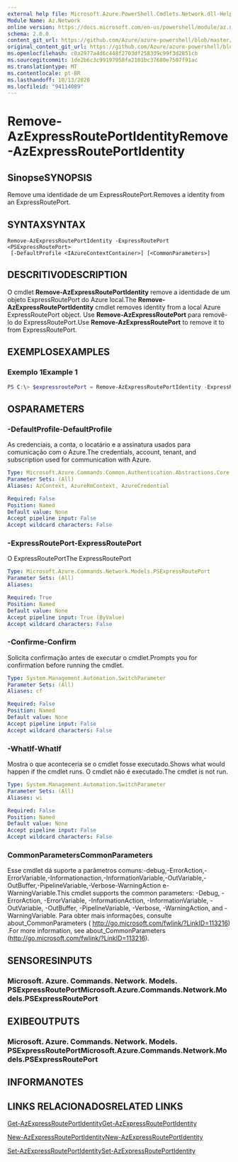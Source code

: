 ```yaml
---
external help file: Microsoft.Azure.PowerShell.Cmdlets.Network.dll-Help.xml
Module Name: Az.Network
online version: https://docs.microsoft.com/en-us/powershell/module/az.network/remove-azexpressrouteportidentity
schema: 2.0.0
content_git_url: https://github.com/Azure/azure-powershell/blob/master/src/Network/Network/help/Remove-AzExpressRoutePortIdentity.md
original_content_git_url: https://github.com/Azure/azure-powershell/blob/master/src/Network/Network/help/Remove-AzExpressRoutePortIdentity.md
ms.openlocfilehash: c0a2977a4d6c448f2703df258339c99f3d2851cb
ms.sourcegitcommit: 1de2b6c3c99197958fa2101bc37680e7507f91ac
ms.translationtype: MT
ms.contentlocale: pt-BR
ms.lasthandoff: 10/13/2020
ms.locfileid: "94114089"
---
```

# <span data-ttu-id="dba32-101">Remove-AzExpressRoutePortIdentity</span><span class="sxs-lookup"><span data-stu-id="dba32-101">Remove-AzExpressRoutePortIdentity</span></span>

## <span data-ttu-id="dba32-102">Sinopse</span><span class="sxs-lookup"><span data-stu-id="dba32-102">SYNOPSIS</span></span>
<span data-ttu-id="dba32-103">Remove uma identidade de um ExpressRoutePort.</span><span class="sxs-lookup"><span data-stu-id="dba32-103">Removes a identity from an ExpressRoutePort.</span></span>

## <span data-ttu-id="dba32-104">SYNTAX</span><span class="sxs-lookup"><span data-stu-id="dba32-104">SYNTAX</span></span>

```
Remove-AzExpressRoutePortIdentity -ExpressRoutePort <PSExpressRoutePort>
 [-DefaultProfile <IAzureContextContainer>] [<CommonParameters>]
```

## <span data-ttu-id="dba32-105">DESCRITIVO</span><span class="sxs-lookup"><span data-stu-id="dba32-105">DESCRIPTION</span></span>
<span data-ttu-id="dba32-106">O cmdlet **Remove-AzExpressRoutePortIdentity** remove a identidade de um objeto ExpressRoutePort do Azure local.</span><span class="sxs-lookup"><span data-stu-id="dba32-106">The **Remove-AzExpressRoutePortIdentity** cmdlet removes identity from a local Azure ExpressRoutePort object.</span></span> <span data-ttu-id="dba32-107">Use **Remove-AzExpressRoutePort** para removê-lo do ExpressRoutePort.</span><span class="sxs-lookup"><span data-stu-id="dba32-107">Use **Remove-AzExpressRoutePort** to remove it to from ExpressRoutePort.</span></span>

## <span data-ttu-id="dba32-108">EXEMPLOS</span><span class="sxs-lookup"><span data-stu-id="dba32-108">EXAMPLES</span></span>

### <span data-ttu-id="dba32-109">Exemplo 1</span><span class="sxs-lookup"><span data-stu-id="dba32-109">Example 1</span></span>
```powershell
PS C:\> $expressroutePort = Remove-AzExpressRoutePortIdentity -ExpressRoutePort $expressroutePort
```

## <span data-ttu-id="dba32-110">OS</span><span class="sxs-lookup"><span data-stu-id="dba32-110">PARAMETERS</span></span>

### <span data-ttu-id="dba32-111">-DefaultProfile</span><span class="sxs-lookup"><span data-stu-id="dba32-111">-DefaultProfile</span></span>
<span data-ttu-id="dba32-112">As credenciais, a conta, o locatário e a assinatura usados para comunicação com o Azure.</span><span class="sxs-lookup"><span data-stu-id="dba32-112">The credentials, account, tenant, and subscription used for communication with Azure.</span></span>

```yaml
Type: Microsoft.Azure.Commands.Common.Authentication.Abstractions.Core.IAzureContextContainer
Parameter Sets: (All)
Aliases: AzContext, AzureRmContext, AzureCredential

Required: False
Position: Named
Default value: None
Accept pipeline input: False
Accept wildcard characters: False
```

### <span data-ttu-id="dba32-113">-ExpressRoutePort</span><span class="sxs-lookup"><span data-stu-id="dba32-113">-ExpressRoutePort</span></span>
<span data-ttu-id="dba32-114">O ExpressRoutePort</span><span class="sxs-lookup"><span data-stu-id="dba32-114">The ExpressRoutePort</span></span>

```yaml
Type: Microsoft.Azure.Commands.Network.Models.PSExpressRoutePort
Parameter Sets: (All)
Aliases:

Required: True
Position: Named
Default value: None
Accept pipeline input: True (ByValue)
Accept wildcard characters: False
```

### <span data-ttu-id="dba32-115">-Confirme</span><span class="sxs-lookup"><span data-stu-id="dba32-115">-Confirm</span></span>
<span data-ttu-id="dba32-116">Solicita confirmação antes de executar o cmdlet.</span><span class="sxs-lookup"><span data-stu-id="dba32-116">Prompts you for confirmation before running the cmdlet.</span></span>

```yaml
Type: System.Management.Automation.SwitchParameter
Parameter Sets: (All)
Aliases: cf

Required: False
Position: Named
Default value: None
Accept pipeline input: False
Accept wildcard characters: False
```

### <span data-ttu-id="dba32-117">-WhatIf</span><span class="sxs-lookup"><span data-stu-id="dba32-117">-WhatIf</span></span>
<span data-ttu-id="dba32-118">Mostra o que aconteceria se o cmdlet fosse executado.</span><span class="sxs-lookup"><span data-stu-id="dba32-118">Shows what would happen if the cmdlet runs.</span></span>
<span data-ttu-id="dba32-119">O cmdlet não é executado.</span><span class="sxs-lookup"><span data-stu-id="dba32-119">The cmdlet is not run.</span></span>

```yaml
Type: System.Management.Automation.SwitchParameter
Parameter Sets: (All)
Aliases: wi

Required: False
Position: Named
Default value: None
Accept pipeline input: False
Accept wildcard characters: False
```

### <span data-ttu-id="dba32-120">CommonParameters</span><span class="sxs-lookup"><span data-stu-id="dba32-120">CommonParameters</span></span>
<span data-ttu-id="dba32-121">Esse cmdlet dá suporte a parâmetros comuns:-debug,-ErrorAction,-ErrorVariable,-Informationaction,-InformationVariable,-OutVariable,-OutBuffer,-PipelineVariable,-Verbose-WarningAction e-WarningVariable.</span><span class="sxs-lookup"><span data-stu-id="dba32-121">This cmdlet supports the common parameters: -Debug, -ErrorAction, -ErrorVariable, -InformationAction, -InformationVariable, -OutVariable, -OutBuffer, -PipelineVariable, -Verbose, -WarningAction, and -WarningVariable.</span></span> <span data-ttu-id="dba32-122">Para obter mais informações, consulte about_CommonParameters ( http://go.microsoft.com/fwlink/?LinkID=113216) .</span><span class="sxs-lookup"><span data-stu-id="dba32-122">For more information, see about_CommonParameters (http://go.microsoft.com/fwlink/?LinkID=113216).</span></span>


## <span data-ttu-id="dba32-123">SENSORES</span><span class="sxs-lookup"><span data-stu-id="dba32-123">INPUTS</span></span>

### <span data-ttu-id="dba32-124">Microsoft. Azure. Commands. Network. Models. PSExpressRoutePort</span><span class="sxs-lookup"><span data-stu-id="dba32-124">Microsoft.Azure.Commands.Network.Models.PSExpressRoutePort</span></span>

## <span data-ttu-id="dba32-125">EXIBE</span><span class="sxs-lookup"><span data-stu-id="dba32-125">OUTPUTS</span></span>

### <span data-ttu-id="dba32-126">Microsoft. Azure. Commands. Network. Models. PSExpressRoutePort</span><span class="sxs-lookup"><span data-stu-id="dba32-126">Microsoft.Azure.Commands.Network.Models.PSExpressRoutePort</span></span>

## <span data-ttu-id="dba32-127">INFORMA</span><span class="sxs-lookup"><span data-stu-id="dba32-127">NOTES</span></span>

## <span data-ttu-id="dba32-128">LINKS RELACIONADOS</span><span class="sxs-lookup"><span data-stu-id="dba32-128">RELATED LINKS</span></span>
[<span data-ttu-id="dba32-129">Get-AzExpressRoutePortIdentity</span><span class="sxs-lookup"><span data-stu-id="dba32-129">Get-AzExpressRoutePortIdentity</span></span>](./Get-AzExpressRoutePortIdentity.md)

[<span data-ttu-id="dba32-130">New-AzExpressRoutePortIdentity</span><span class="sxs-lookup"><span data-stu-id="dba32-130">New-AzExpressRoutePortIdentity</span></span>](./New-AzExpressRoutePortIdentity.md)

[<span data-ttu-id="dba32-131">Set-AzExpressRoutePortIdentity</span><span class="sxs-lookup"><span data-stu-id="dba32-131">Set-AzExpressRoutePortIdentity</span></span>](./Set-AzExpressRoutePortIdentity.md)

